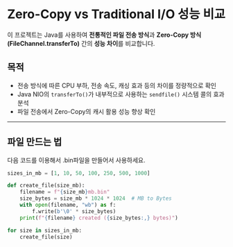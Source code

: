 # Zero-Copy vs Traditional I/O 성능 비교

이 프로젝트는 Java를 사용하여 **전통적인 파일 전송 방식**과 **Zero-Copy 방식 (FileChannel.transferTo)** 간의 **성능 차이**를 비교합니다.

##  목적

- 전송 방식에 따른 CPU 부하, 전송 속도, 캐싱 효과 등의 차이를 정량적으로 확인
- Java NIO의 `transferTo()`가 내부적으로 사용하는 `sendfile()` 시스템 콜의 효과 분석
- 파일 전송에서 Zero-Copy의 캐시 활용 성능 향상 확인

---

## 파일 만드는 법
다음 코드를 이용해서 .bin파일을 만들어서 사용하세요.

```python
sizes_in_mb = [1, 10, 50, 100, 250, 500, 1000]

def create_file(size_mb):
    filename = f"{size_mb}mb.bin"
    size_bytes = size_mb * 1024 * 1024  # MB to Bytes
    with open(filename, "wb") as f:
        f.write(b'\0' * size_bytes)
    print(f"{filename} created ({size_bytes:,} bytes)")

for size in sizes_in_mb:
    create_file(size)
```